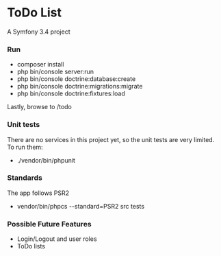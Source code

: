 ToDo List
====

A Symfony 3.4 project

### Run

- composer install
- php bin/console server:run
- php bin/console doctrine:database:create
- php bin/console doctrine:migrations:migrate
- php bin/console doctrine:fixtures:load

Lastly, browse to /todo

### Unit tests

There are no services in this project yet, so the unit tests are very limited.
To run them:

- ./vendor/bin/phpunit

### Standards

The app follows PSR2

- vendor/bin/phpcs --standard=PSR2 src tests

### Possible Future Features

- Login/Logout and user roles
- ToDo lists